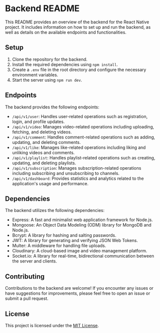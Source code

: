 # Backend README

This README provides an overview of the backend for the React Native project. It includes information on how to set up and run the backend, as well as details on the available endpoints and functionalities.

## Setup

1. Clone the repository for the backend.
2. Install the required dependencies using `npm install`.
3. Create a `.env` file in the root directory and configure the necessary environment variables.
4. Start the server using `npm run dev`.

## Endpoints

The backend provides the following endpoints:

- `/api/v1/user`: Handles user-related operations such as registration, login, and profile updates.
- `/api/v1/video`: Manages video-related operations including uploading, fetching, and deleting videos.
- `/api/v1/comment`: Handles comment-related operations such as adding, updating, and deleting comments.
- `/api/v1/like`: Manages like-related operations including liking and unliking videos and comments.
- `/api/v1/playlist`: Handles playlist-related operations such as creating, updating, and deleting playlists.
- `/api/v1/subscription`: Manages subscription-related operations including subscribing and unsubscribing to channels.
- `/api/v1/dashboard`: Provides statistics and analytics related to the application's usage and performance.

## Dependencies

The backend utilizes the following dependencies:

- Express: A fast and minimalist web application framework for Node.js.
- Mongoose: An Object Data Modeling (ODM) library for MongoDB and Node.js.
- Bcrypt: A library for hashing and salting passwords.
- JWT: A library for generating and verifying JSON Web Tokens.
- Multer: A middleware for handling file uploads.
- Cloudinary: A cloud-based image and video management platform.
- Socket.io: A library for real-time, bidirectional communication between the server and clients.

## Contributing

Contributions to the backend are welcome! If you encounter any issues or have suggestions for improvements, please feel free to open an issue or submit a pull request.

## License

This project is licensed under the [MIT License](https://opensource.org/licenses/MIT).

